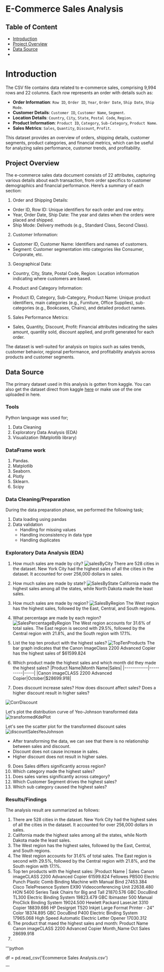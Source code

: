 # E-Commerce Sales Analysis

## Table of Content
- [Introduction](#introduction)
- [Project Overview](#project-overview)
- [Data Source](#data-source)
- 
# Introduction

The CSV file contains data related to e-commerce sales, comprising 9,994 rows and 22 columns. Each row represents an order with details such as:

- **Order Information**: `Row ID`, `Order ID`, `Year`, `Order Date`, `Ship Date`, `Ship Mode`.
- **Customer Details**: `Customer ID`, `Customer Name`, `Segment`.
- **Location Details**: `Country`, `City`, `State`, `Postal Code`, `Region`.
- **Product Information**: `Product ID`, `Category`, `Sub-Category`, `Product Name`.
- **Sales Metrics**: `Sales`, `Quantity`, `Discount`, `Profit`.

This dataset provides an overview of orders, shipping details, customer segments, product categories, and financial metrics, which can be useful for analyzing sales performance, customer trends, and profitability.

## Project Overview
The e-commerce sales data document consists of 22 attributes, capturing various details about each transaction, from order specifics to customer demographics and financial performance. Here’s a summary of each section:

1. Order and Shipping Details:

- Order ID, Row ID: Unique identifiers for each order and row entry.
- Year, Order Date, Ship Date: The year and dates when the orders were placed and shipped.
- Ship Mode: Delivery methods (e.g., Standard Class, Second Class).
2. Customer Information:

- Customer ID, Customer Name: Identifiers and names of customers.
- Segment: Customer segmentation into categories like Consumer, Corporate, etc.
3. Geographical Data:

- Country, City, State, Postal Code, Region: Location information indicating where customers are based.
4. Product and Category Information:

- Product ID, Category, Sub-Category, Product Name: Unique product identifiers, main categories (e.g., Furniture, Office Supplies), sub-categories (e.g., Bookcases, Chairs), and detailed product names.
5. Sales Performance Metrics:

- Sales, Quantity, Discount, Profit: Financial attributes indicating the sales amount, quantity sold, discount applied, and profit generated for each order.

The dataset is well-suited for analysis on topics such as sales trends, customer behavior, regional performance, and profitability analysis across products and customer segments.

## Data Source
The primary dataset used in this analysis is gotten from kaggle. You can also get the dataset direct from kaggle [here](https://www.kaggle.com/datasets/abhishekchauhan001/ecommerce-sales) or make use of the one uploaded in here.

### Tools 
Python language was used for;
1. Data Cleaning
2. Exploratory Data Analysis (EDA)
3. Visualization (Matplotlib library)

### DataFrame work
1. Pandas.
2. Matplotlib
3. Seaborn.
4. Plotly
5. Sklearn.
6. Scipy

### Data Cleaning/Preparation
During the data preparation phase, we performed the following task;
1. Data loading using pandas
2. Data validation
   - Handling for missing values
   - Handling inconsistency in data type
   - Handling duplicates
### Exploratory Data Analysis (EDA)
1. How much sales are made by city?
![salesByCity](https://github.com/user-attachments/assets/ffe26e29-8e63-479b-8023-f3485fba29d4)
There are 528 cities in the dataset. New York City had the highest sales of all the cities in the dataset. It accounted for over 256,000 dollars in sales.
2. How much sales are made by state?
![SalesByState](https://github.com/user-attachments/assets/e62c476a-3fca-4e55-a6ea-a6e89d0af27c)
California made the highest sales among all the states, while North Dakota made the least sales.
3. How much sales are made by region?
![SalesByRegion](https://github.com/user-attachments/assets/7991d625-3e9f-4836-a64d-9ee379b85e08)
The West region has the highest sales, followed by the East, Central, and South regions.
4. What percentage are made by each region?
![SalesPercentageByRegion](https://github.com/user-attachments/assets/d18864a9-6ff1-4ebb-8666-261397908559)
The West region accounts for 31.6% of total sales. The East region is second with 29.5%, followed by the Central region with 21.8%, and the South region with 17.1%.
5. List the top ten product with the highest sales?
![TopTenProducts](https://github.com/user-attachments/assets/657d58be-02d6-4079-a026-6fd638d08ead)
The bar graph indicates that the Canon ImageClass 2200 Advanced Copier has the highest sales of $61599.824
6. Which product made the highest sales and which month did they made the highest sales?
   |Product Name|Month Name|Sales|
   |------------|----------|-----|
   |Canon imageCLASS 2200 Advanced Copier|October|$28699.918|

8. Does discount increase sales? How does discount affect sales? Does a higher discount result in higher sales?

![CorrDiscount](https://github.com/user-attachments/assets/361590de-76e7-451a-a183-237dc1e3b595)

Let's plot the distribution curve of Yeo-Johnson transformed data  
![transformedKdePlot](https://github.com/user-attachments/assets/bf4a14ec-f8c9-4078-b8b3-687e543d958b)

Let's see the scatter plot for the transformed discount sales
![discountSalesYeoJohnson](https://github.com/user-attachments/assets/e7ef769f-1e3f-404f-8569-1fafce598eda)

- After transforming the data, we can see that there is no relationship between sales and discount.
- Discount does not cause increase in sales.
- Higher discount does not result in higher sales.

9. Does Sales differs significantly across region?
10. Which category made the highest sales?
11. Does sales varies significantly across category?
12. Which Customer Segment drives the highest sales?
13. Which sub category caused the highest sales?
### Results/Findings
The analysis result are summarized as follows:
1. There are 528 cities in the dataset. New York City had the highest sales of all the cities in the dataset. It accounted for over 256,000 dollars in sales.
2. California made the highest sales among all the states, while North Dakota made the least sales.
3. The West region has the highest sales, followed by the East, Central, and South regions.
4. The West region accounts for 31.6% of total sales. The East region is second with 29.5%, followed by the Central region with 21.8%, and the South region with 17.1%.
5. Top ten products with the highest sales:
   |Product Name                                                                  | Sales
   Canon imageCLASS 2200 Advanced Copier                                          61599.824
   Fellowes PB500 Electric Punch Plastic Comb Binding Machine with Manual Bind    27453.384
   Cisco TelePresence System EX90 Videoconferencing Unit                          22638.480
   HON 5400 Series Task Chairs for Big and Tall                                   21870.576
   GBC DocuBind TL300 Electric Binding System                                     19823.479
   GBC Ibimaster 500 Manual ProClick Binding System                               19024.500
   Hewlett Packard LaserJet 3310 Copier                                           18839.686
   HP Designjet T520 Inkjet Large Format Printer - 24" Color                      18374.895
   GBC DocuBind P400 Electric Binding System                                      17965.068
   High Speed Automatic Electric Letter Opener                                    17030.312
6. The product that maed the highest sales and month:
   Product Name    Canon imageCLASS 2200 Advanced Copier
   Month_Name                                        Oct
   Sales                                       28699.918
7. 
'''python

df = pd.read_csv('Ecommerce Sales Analysis.csv')

'''


